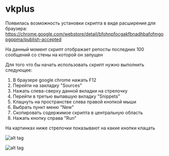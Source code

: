 vkplus
======

Появилась возможность установки скрипта в виде расширения для браузера: https://chrome.google.com/webstore/detail/bfohnpfocgakfbnadhbafofmgopgppma/publish-accepted

На данный момент скрипт отображает репосты последних 100 сообщений со стены на которой он запущен

Для того что бы начать использовать скрипт нужно выполнить следующее:

1. В браузере google chrome нажать F12
2. Перейти на закладку "Sources"
3. Нажать слева-сверху данной вкладки на стрелочку
4. Перейти в третью выпавшую вкладку "Snippets"
5. Клацнуть на пространстве слева правой кнопкой мыши
6. Выбрать пункт меню "New"
7. Скопировать содержимое скрипта в центральную область
8. Нажать кнопку справа "Run"

На картинках ниже стрелочки показывают на какие кнопки клацать

![alt tag](http://i.imgur.com/kAkb7zR.png)

![alt tag](http://i.imgur.com/XuDzMfv.png)
